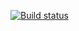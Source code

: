 [![Build status](https://ci.appveyor.com/api/projects/status/370lyfa174syhj79?svg=true)](https://ci.appveyor.com/project/EkaterinaDuzh/forms-steps-2)

